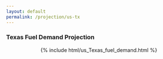 ```yaml
---
layout: default
permalink: /projection/us-tx
---
```


### Texas Fuel Demand Projection

<p align="center">
    {% include html/us_Texas_fuel_demand.html %}
</p>
